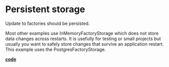 # Persistent storage
Update to factories should be persisted.

Most other examples use InMemoryFactoryStorage which does not store data changes across restarts.
It is usefully for testing or small projects but usually you want to safely store changes that survive an application restart.
This example uses the PostgresFactoryStorage.

[**code**](https://github.com/factoryfx/factoryfx/tree/master/docu/src/main/java/io/github/factoryfx/docu/persistentstorage)